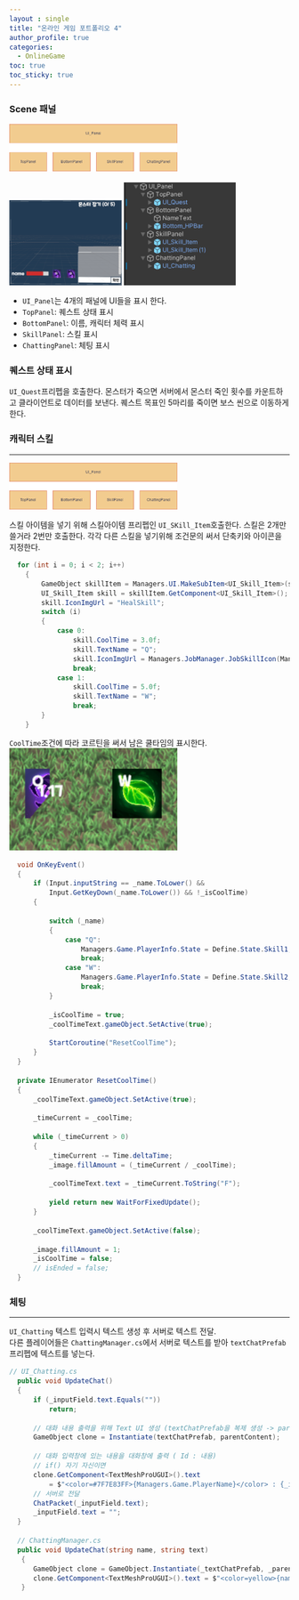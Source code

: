 ```yaml
---
layout : single
title: "온라인 게임 포트폴리오 4"
author_profile: true
categories:
  - OnlineGame
toc: true
toc_sticky: true
---
```


### Scene 패널
<img src="/assets/images/UI_Panel.png" width="60%" height="60%" title="UI_Panel" alt="UI_Panel"/> <br/>
<br/>
<img src="/assets/images/UI_PanelPrefab.png" width="40%" height="40%" title="UI_PanelPrefab" alt="UI_PanelPrefab"/> 
<img src="/assets/images/UI_PanelHierarchy.png" width="40%" height="40%" title="UI_PanelHierarchy" alt="UI_PanelPrefab"/> 
<br/>

* `UI_Panel`는 4개의 패널에 UI들을 표시 한다.  
* `TopPanel`: 퀘스트 상태 표시
* `BottomPanel`: 이름, 캐릭터 체력 표시
* `SkillPanel`: 스킬 표시
* `ChattingPanel`: 체팅 표시

### 퀘스트 상태 표시
`UI_Quest`프리펩을 호출한다. 몬스터가 죽으면 서버에서 몬스터 죽인 횟수를 카운트하고 클라이언트로 데이터를 보낸다. 퀘스트 목표인 5마리를 죽이면 보스 씬으로 이동하게 한다.

### 캐릭터 스킬
<hr/>
<img src="/assets/images/UI_Panel.png" width="60%" height="60%" title="UI_Panel" alt="UI_Panel"/> <br/>

스킬 아이템을 넣기 위해 스킬아이템 프리펩인 `UI_SKill_Item`호출한다. 스킬은 2개만 쓸거라 2번만 호출한다.
각각 다른 스킬을 넣기위해 조건문의 써서 단축키와 아이콘을 지정한다.
```cs
  for (int i = 0; i < 2; i++)
    {
        GameObject skillItem = Managers.UI.MakeSubItem<UI_Skill_Item>(skillPanel.transform).gameObject;
        UI_Skill_Item skill = skillItem.GetComponent<UI_Skill_Item>();
        skill.IconImgUrl = "HealSkill";
        switch (i)
        {
            case 0:
                skill.CoolTime = 3.0f;
                skill.TextName = "Q";
                skill.IconImgUrl = Managers.JobManager.JobSkillIcon(Managers.Game.PlayerJob);
                break;
            case 1:
                skill.CoolTime = 5.0f;
                skill.TextName = "W";
                break;
        }
    }
```
`CoolTime`조건에 따라 코르틴을 써서 남은 쿨타임의 표시한다.
<img src="/assets/images/Skill_Item.png" width="60%" height="60%" title="Skill_Item" alt="Skill_Item"/> <br/>

```cs
  void OnKeyEvent()
  {
      if (Input.inputString == _name.ToLower() &&
          Input.GetKeyDown(_name.ToLower()) && !_isCoolTime)
      {

          switch (_name)
          {
              case "Q":
                  Managers.Game.PlayerInfo.State = Define.State.Skill1;
                  break;
              case "W":
                  Managers.Game.PlayerInfo.State = Define.State.Skill2;
                  break;
          }
          
          _isCoolTime = true;
          _coolTimeText.gameObject.SetActive(true);
          
          StartCoroutine("ResetCoolTime");
      }
  }

  private IEnumerator ResetCoolTime()
  {
      _coolTimeText.gameObject.SetActive(true);
      
      _timeCurrent = _coolTime;

      while (_timeCurrent > 0)
      {
          _timeCurrent -= Time.deltaTime;
          _image.fillAmount = (_timeCurrent / _coolTime);

          _coolTimeText.text = _timeCurrent.ToString("F");
              
          yield return new WaitForFixedUpdate();
      }

      _coolTimeText.gameObject.SetActive(false);
      
      _image.fillAmount = 1;
      _isCoolTime = false;
      // isEnded = false;
  }
```
### 체팅
<hr/>

`UI_Chatting` 텍스트 입력시 텍스트 생성 후 서버로 텍스트 전달.   
다른 플레이어들은 `ChattingManager.cs`에서 서버로 텍스트를 받아 `textChatPrefab`프리펩에 텍스트를 넣는다.

``` cs
// UI_Chatting.cs 
  public void UpdateChat()
  {
      if (_inputField.text.Equals(""))
          return;

      // 대화 내용 출력을 위해 Text UI 생성 (textChatPrefab을 복제 생성 -> parentContent의 자식으로 배치)
      GameObject clone = Instantiate(textChatPrefab, parentContent);

      // 대화 입력창에 있는 내용을 대화창에 출력 ( Id : 내용)
      // if() 자기 자신이면 
      clone.GetComponent<TextMeshProUGUI>().text
          = $"<color=#7F7E83FF>{Managers.Game.PlayerName}</color> : {_inputField.text}";
      // 서버로 전달
      ChatPacket(_inputField.text);
      _inputField.text = "";
  }

  // ChattingManager.cs
  public void UpdateChat(string name, string text)
   {
      GameObject clone = GameObject.Instantiate(_textChatPrefab, _parentContent);
      clone.GetComponent<TextMeshProUGUI>().text = $"<color=yellow>{name}</color> : {text}";
   }
```


